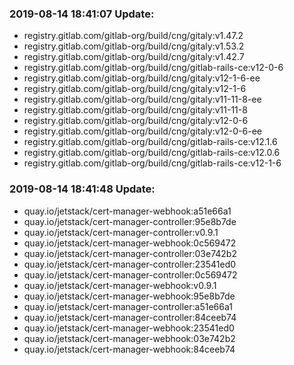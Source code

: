 ### 2019-08-14 18:41:07 Update:

- registry.gitlab.com/gitlab-org/build/cng/gitaly:v1.47.2
- registry.gitlab.com/gitlab-org/build/cng/gitaly:v1.53.2
- registry.gitlab.com/gitlab-org/build/cng/gitaly:v1.42.7
- registry.gitlab.com/gitlab-org/build/cng/gitlab-rails-ce:v12-0-6
- registry.gitlab.com/gitlab-org/build/cng/gitaly:v12-1-6-ee
- registry.gitlab.com/gitlab-org/build/cng/gitaly:v12-1-6
- registry.gitlab.com/gitlab-org/build/cng/gitaly:v11-11-8-ee
- registry.gitlab.com/gitlab-org/build/cng/gitaly:v11-11-8
- registry.gitlab.com/gitlab-org/build/cng/gitaly:v12-0-6
- registry.gitlab.com/gitlab-org/build/cng/gitaly:v12-0-6-ee
- registry.gitlab.com/gitlab-org/build/cng/gitlab-rails-ce:v12.1.6
- registry.gitlab.com/gitlab-org/build/cng/gitlab-rails-ce:v12.0.6
- registry.gitlab.com/gitlab-org/build/cng/gitlab-rails-ce:v12-1-6
### 2019-08-14 18:41:48 Update:

- quay.io/jetstack/cert-manager-webhook:a51e66a1
- quay.io/jetstack/cert-manager-controller:95e8b7de
- quay.io/jetstack/cert-manager-controller:v0.9.1
- quay.io/jetstack/cert-manager-webhook:0c569472
- quay.io/jetstack/cert-manager-controller:03e742b2
- quay.io/jetstack/cert-manager-controller:23541ed0
- quay.io/jetstack/cert-manager-controller:0c569472
- quay.io/jetstack/cert-manager-webhook:v0.9.1
- quay.io/jetstack/cert-manager-webhook:95e8b7de
- quay.io/jetstack/cert-manager-controller:a51e66a1
- quay.io/jetstack/cert-manager-controller:84ceeb74
- quay.io/jetstack/cert-manager-webhook:23541ed0
- quay.io/jetstack/cert-manager-webhook:03e742b2
- quay.io/jetstack/cert-manager-webhook:84ceeb74
